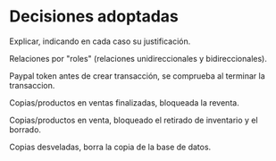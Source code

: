 # Decisiones adoptadas

Explicar, indicando en cada caso su justificación.

Relaciones por "roles" (relaciones unidireccionales y bidireccionales).

Paypal token antes de crear transacción, se comprueba al terminar la transaccion.

Copias/productos en ventas finalizadas, bloqueada la reventa.

Copias/productos en venta, bloqueado el retirado de inventario y el borrado.

Copias desveladas, borra la copia de la base de datos.